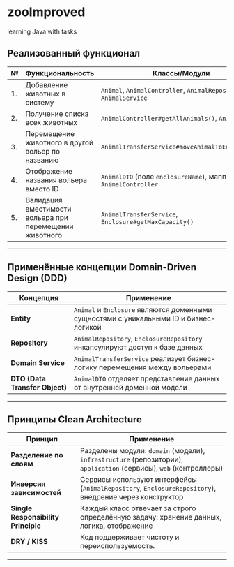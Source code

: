 # zooImproved
learning Java with tasks

## Реализованный функционал

| №  | Функциональность                                       | Классы/Модули                                                        |
|----|--------------------------------------------------------|----------------------------------------------------------------------|
| 1. | Добавление животных в систему                          | `Animal`, `AnimalController`, `AnimalRepository`, `AnimalService`   |
| 2. | Получение списка всех животных                         | `AnimalController#getAllAnimals()`, `AnimalDTO`                     |
| 3. | Перемещение животного в другой вольер по названию      | `AnimalTransferService#moveAnimalToEnclosure()`                     |
| 4. | Отображение названия вольера вместо ID                 | `AnimalDTO` (поле `enclosureName`), маппинг в `AnimalController`    |
| 5. | Валидация вместимости вольера при перемещении животного | `AnimalTransferService`, `Enclosure#getMaxCapacity()`               |

---

## Применённые концепции Domain-Driven Design (DDD)

| Концепция                   | Применение                                                                                 |
|----------------------------|--------------------------------------------------------------------------------------------|
| **Entity**                 | `Animal` и `Enclosure` являются доменными сущностями с уникальными ID и бизнес-логикой     |
| **Repository**            | `AnimalRepository`, `EnclosureRepository` инкапсулируют доступ к базе данных               |
| **Domain Service**         | `AnimalTransferService` реализует бизнес-логику перемещения между вольерами               |
| **DTO (Data Transfer Object)** | `AnimalDTO` отделяет представление данных от внутренней доменной модели                  |

---

## Принципы Clean Architecture

| Принцип                          | Применение                                                                                              |
|----------------------------------|---------------------------------------------------------------------------------------------------------|
| **Разделение по слоям**         | Разделены модули: `domain` (модели), `infrastructure` (репозитории), `application` (сервисы), `web` (контроллеры) |
| **Инверсия зависимостей**       | Сервисы используют интерфейсы (`AnimalRepository`, `EnclosureRepository`), внедрение через конструктор |
| **Single Responsibility Principle** | Каждый класс отвечает за строго определённую задачу: хранение данных, логика, отображение             |
| **DRY / KISS**                  | Код поддерживает чистоту и переиспользуемость.                                                          |

---
